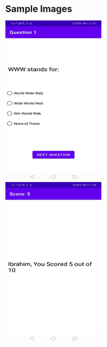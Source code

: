 # Sample Images

<!-- <img src="quiz-app-1.jpg" alt="Quiz App Start" width="200" height="500px"/> -->
<img src="quiz-app-2.jpg" alt="Quiz App Question" width="300" height="500px"/>

<!-- <img src="quiz-app-3.jpg" alt="Quiz App End" width="200" height="500px"/> -->
<img src="quiz-app-4.jpg" alt="Quiz App Score" width="300" height="500px"/>
